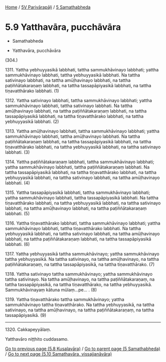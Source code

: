 
[Home](/) / [5V Parivārapāḷi](../../5V.md) / [5 Samathabheda](../5.md)

# 5.9 Yatthavāra, pucchāvāra

* Samathabheda

* Yatthavāra, pucchāvāra

(304.)

1311\. Yattha yebhuyyasikā labbhati, tattha sammukhāvinayo labbhati; yattha sammukhāvinayo labbhati, tattha yebhuyyasikā labbhati. Na tattha sativinayo labbhati, na tattha amūḷhavinayo labbhati, na tattha paṭiññātakaraṇaṃ labbhati, na tattha tassapāpiyasikā labbhati, na tattha tiṇavatthārako labbhati. (1)

1312\. Yattha sativinayo labbhati, tattha sammukhāvinayo labbhati; yattha sammukhāvinayo labbhati, tattha sativinayo labbhati. Na tattha amūḷhavinayo labbhati, na tattha paṭiññātakaraṇaṃ labbhati, na tattha tassapāpiyasikā labbhati, na tattha tiṇavatthārako labbhati, na tattha yebhuyyasikā labbhati. (2)

1313\. Yattha amūḷhavinayo labbhati, tattha sammukhāvinayo labbhati; yattha sammukhāvinayo labbhati, tattha amūḷhavinayo labbhati. Na tattha paṭiññātakaraṇaṃ labbhati, na tattha tassapāpiyasikā labbhati, na tattha tiṇavatthārako labbhati, na tattha yebhuyyasikā labbhati, na tattha sativinayo labbhati. (3)

1314\. Yattha paṭiññātakaraṇaṃ labbhati, tattha sammukhāvinayo labbhati; yattha sammukhāvinayo labbhati, tattha paṭiññātakaraṇaṃ labbhati. Na tattha tassapāpiyasikā labbhati, na tattha tiṇavatthārako labbhati, na tattha yebhuyyasikā labbhati, na tattha sativinayo labbhati, na tattha amūḷhavinayo labbhati. (4)

1315\. Yattha tassapāpiyasikā labbhati, tattha sammukhāvinayo labbhati; yattha sammukhāvinayo labbhati, tattha tassapāpiyasikā labbhati. Na tattha tiṇavatthārako labbhati, na tattha yebhuyyasikā labbhati, na tattha sativinayo labbhati, na tattha amūḷhavinayo labbhati, na tattha paṭiññātakaraṇaṃ labbhati. (5)

1316\. Yattha tiṇavatthārako labbhati, tattha sammukhāvinayo labbhati; yattha sammukhāvinayo labbhati, tattha tiṇavatthārako labbhati. Na tattha yebhuyyasikā labbhati, na tattha sativinayo labbhati, na tattha amūḷhavinayo labbhati, na tattha paṭiññātakaraṇaṃ labbhati, na tattha tassapāpiyasikā labbhati. (6)

1317\. Yattha yebhuyyasikā tattha sammukhāvinayo; yattha sammukhāvinayo tattha yebhuyyasikā. Na tattha sativinayo, na tattha amūḷhavinayo, na tattha paṭiññātakaraṇaṃ, na tattha tassapāpiyasikā, na tattha tiṇavatthārako. (7)

1318\. Yattha sativinayo tattha sammukhāvinayo; yattha sammukhāvinayo tattha sativinayo. Na tattha amūḷhavinayo, na tattha paṭiññātakaraṇaṃ, na tattha tassapāpiyasikā, na tattha tiṇavatthārako, na tattha yebhuyyasikā. Sammukhāvinayaṃ kātuna mūlaṃ…pe… . (8)

1319\. Yattha tiṇavatthārako tattha sammukhāvinayo; yattha sammukhāvinayo tattha tiṇavatthārako. Na tattha yebhuyyasikā, na tattha sativinayo, na tattha amūḷhavinayo, na tattha paṭiññātakaraṇaṃ, na tattha tassapāpiyasikā. (9)

---

1320\. Cakkapeyyālaṃ.

  
Yatthavāro niṭṭhito cuddasamo.



[Go to previous page (5.8 Kusalavāra)](5.8.md) / [Go to parent page (5 Samathabheda)](../5.md) / [Go to next page (5.10 Samathavāra, vissajjanāvāra)](5.10.md)


